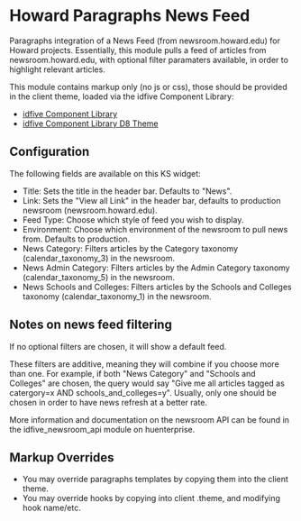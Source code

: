 # Howard Paragraphs News Feed

Paragraphs integration of a News Feed (from newsroom.howard.edu) for Howard projects. Essentially, this module pulls a feed of articles from newsroom.howard.edu, with optional filter paramaters available, in order to highlight relevant articles.

This module contains markup only (no js or css), those should be provided in the client theme, loaded via the idfive Component Library:

 - [idfive Component Library](https://bitbucket.org/idfivellc/idfive-component-library)
 - [idfive Component Library D8 Theme](https://bitbucket.org/idfivellc/idfive-component-library-d8-theme)

## Configuration
The following fields are available on this KS widget:
 - Title: Sets the title in the header bar. Defaults to "News".
 - Link: Sets the "View all Link" in the header bar, defaults to production newsroom (newsroom.howard.edu). 
 - Feed Type: Choose which style of feed you wish to display.
 - Environment: Choose which environment of the newsroom to pull news from. Defaults to production.
 - News Category: Filters articles by the Category taxonomy (calendar_taxonomy_3) in the newsroom.
 - News Admin Category: Filters articles by the Admin Category taxonomy (calendar_taxonomy_5) in the newsroom.
 - News Schools and Colleges: Filters articles by the Schools and Colleges taxonomy (calendar_taxonomy_1) in the newsroom.

## Notes on news feed filtering
If no optional filters are chosen, it will show a default feed.

These filters are additive, meaning they will combine if you choose more than one. For example, if both "News Category" and "Schools and Colleges" are chosen, the query would say "Give me all articles tagged as catergory=x AND schools_and_colleges=y". Usually, only one should be chosen in order to have news refresh at a better rate.

More information and documentation on the newsroom API can be found in the idfive_newsroom_api module on huenterprise.

## Markup Overrides
- You may override paragraphs templates by copying them into the client theme.
- You may override hooks by copying into client .theme, and modifying hook name/etc.
